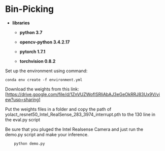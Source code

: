 # Bin-Picking

- **libraries**

    - **python 3.7**

    - **opencv-python 3.4.2.17**

    - **pytorch 1.7.1**

    - **torchvision 0.8.2**



Set up the environment using command:

    conda env create -f environment.yml


Download the weights from this link:
[https://drive.google.com/file/d/1ZnVUZWofISRliAbAJ3eGeOkRRJ83Ux9V/view?usp=sharing]

Put the weights files in a folder and copy the path of yolact_resnet50_Intel_RealSense_283_3974_interrupt.pth to the 130 line in the eval.py script

Be sure that you pluged the Intel Realsense Camera and just run the demo.py script and make your inference. 

        python demo.py
